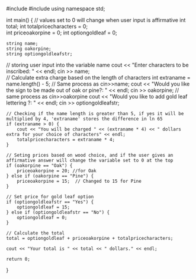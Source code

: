 #include<iostream>
#include<string>
using namespace std;

int main()
{    // values set to 0 will change when user input is affirmative
    int total;
    int totalpricecharacters = 0;   
    int priceoakorpine = 0;
    int optiongoldleaf = 0;   

    string name;
    string oakorpine;
    string optiongoldleafstr;  
// storing user input into the variable name
    cout << "Enter characters to be inscribed: " << endl;
    cin >> name;   
    // Calculate extra charge based on the length of characters
    int extraname = name.length() - 5;
// Same process as cin>>name;
    cout << "Would you like the sign to be made out of oak or pine?: " << endl;
    cin >> oakorpine;
// same process as cin>>oakorpine
    cout << "Would you like to add gold leaf lettering ?: " << endl;
    cin >> optiongoldleafstr;

    // Checking if the name length is greater than 5, if yes it will be multiplied by 4, 'extraname' stores the difference in ln 65
    if (extraname > 0) {
        cout << "You will be charged " << (extraname * 4) << " dollars extra for your choice of characters" << endl;
        totalpricecharacters = extraname * 4;
    }

    // Seting prices based on wood choice, and if the user gives an affirmative answer will change the variable set to 0 at the top
    if (oakorpine == "Oak") {
        priceoakorpine = 20; //for Oak
    } else if (oakorpine == "Pine") {
        priceoakorpine = 15;  // Changed to 15 for Pine
    }

    // Set price for gold leaf option
    if (optiongoldleafstr == "Yes") {
        optiongoldleaf = 15;
    } else if (optiongoldleafstr == "No") {
        optiongoldleaf = 0;
    }

    // Calculate the total
    total = optiongoldleaf + priceoakorpine + totalpricecharacters;

    cout << "Your total is " << total << " dollars." << endl;

    return 0;
}

